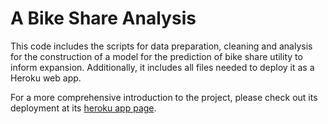# A Bike Share Analysis

This code includes the scripts for data preparation, cleaning and analysis for the construction of a model for the prediction of bike share utility to inform expansion. Additionally, it includes all files needed to deploy it as a Heroku web app.

For a more comprehensive introduction to the project, please check out its deployment at its [heroku app page]("http://expansit.herokuapp.com").
